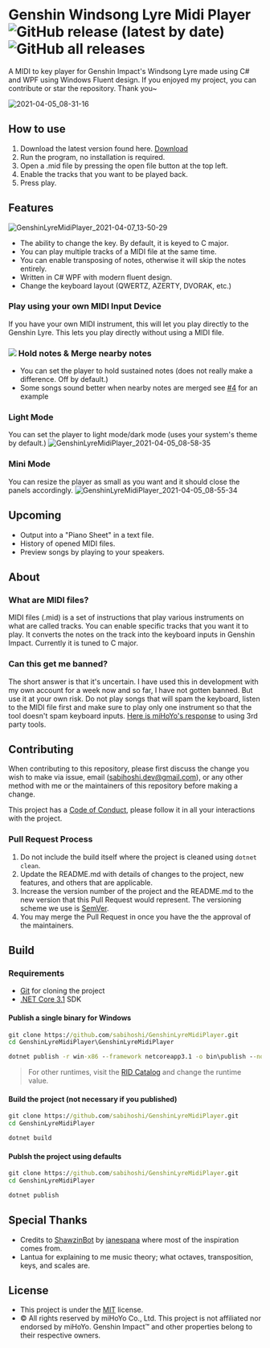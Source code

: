 # Genshin Windsong Lyre Midi Player ![GitHub release (latest by date)](https://img.shields.io/github/v/release/sabihoshi/GenshinLyreMidiPlayer) ![GitHub all releases](https://img.shields.io/github/downloads/sabihoshi/GenshinLyreMidiPlayer/total)

A MIDI to key player for Genshin Impact's Windsong Lyre made using C# and WPF using Windows Fluent design. If you enjoyed my project, you can contribute or star the repository. Thank you~

![2021-04-05_08-31-16](https://user-images.githubusercontent.com/25006819/113526431-989a4680-95ec-11eb-9896-47154c86b333.png)

## How to use

1. Download the latest version found here. [Download](https://github.com/sabihoshi/GenshinLyreMidiPlayer/releases/latest)
2. Run the program, no installation is required.
3. Open a .mid file by pressing the open file button at the top left.
4. Enable the tracks that you want to be played back.
5. Press play.

## Features
![GenshinLyreMidiPlayer_2021-04-07_13-50-29](https://user-images.githubusercontent.com/25006819/113817035-40a83f00-97a8-11eb-901e-0752fd28aebe.png)
* The ability to change the key. By default, it is keyed to C major.
* You can play multiple tracks of a MIDI file at the same time.
* You can enable transposing of notes, otherwise it will skip the notes entirely.
* Written in C# WPF with modern fluent design.
* Change the keyboard layout (QWERTZ, AZERTY, DVORAK, etc.)

### Play using your own MIDI Input Device
If you have your own MIDI instrument, this will let you play directly to the Genshin Lyre. This lets you play directly without using a MIDI file.

### [![](https://img.shields.io/badge/v1.5.0-New!-yellow)](https://github.com/sabihoshi/GenshinLyreMidiPlayer/releases/tag/v1.5.0) Hold notes & Merge nearby notes
  - You can set the player to hold sustained notes (does not really make a difference. Off by default.)
  - Some songs sound better when nearby notes are merged see [#4](https://github.com/sabihoshi/GenshinLyreMidiPlayer/issues/4) for an example

### Light Mode
You can set the player to light mode/dark mode (uses your system's theme by default.)
![GenshinLyreMidiPlayer_2021-04-05_08-58-35](https://user-images.githubusercontent.com/25006819/113526575-237b4100-95ed-11eb-813c-1e9c661624cf.png)

### Mini Mode
You can resize the player as small as you want and it should close the panels accordingly.
![GenshinLyreMidiPlayer_2021-04-05_08-55-34](https://user-images.githubusercontent.com/25006819/113526479-c67f8b00-95ec-11eb-9da4-bdf087488f5b.png)


## Upcoming
* Output into a "Piano Sheet" in a text file.
* History of opened MIDI files.
* Preview songs by playing to your speakers.

## About

### What are MIDI files?
MIDI files (.mid) is a set of instructions that play various instruments on what are called tracks. You can enable specific tracks that you want it to play. It converts the notes on the track into the keyboard inputs in Genshin Impact. Currently it is tuned to C major.

### Can this get me banned?
The short answer is that it's uncertain. I have used this in development with my own account for a week now and so far, I have not gotten banned. But use it at your own risk. Do not play songs that will spam the keyboard, listen to the MIDI file first and make sure to play only one instrument so that the tool doesn't spam keyboard inputs. [Here is miHoYo's response](https://genshin.mihoyo.com/en/news/detail/5763) to using 3rd party tools.

## Contributing
When contributing to this repository, please first discuss the change you wish to make via issue, email (sabihoshi.dev@gmail.com), or any other method with me or the maintainers of this repository before making a change. 

This project has a [Code of Conduct](CONTRIBUTING.md), please follow it in all your interactions with the project.

### Pull Request Process

1. Do not include the build itself where the project is cleaned using `dotnet clean`.
2. Update the README.md with details of changes to the project, new features, and others that are applicable.
3. Increase the version number of the project and the README.md to the new version that this
   Pull Request would represent. The versioning scheme we use is [SemVer](http://semver.org/).
4. You may merge the Pull Request in once you have the the approval of the maintainers.

## Build

### Requirements
* [Git](https://git-scm.com) for cloning the project
* [.NET Core 3.1](https://dotnet.microsoft.com/download/dotnet/3.1) SDK

#### Publish a single binary for Windows
```bat
git clone https://github.com/sabihoshi/GenshinLyreMidiPlayer.git
cd GenshinLyreMidiPlayer\GenshinLyreMidiPlayer

dotnet publish -r win-x86 --framework netcoreapp3.1 -o bin\publish --no-self-contained -p:PublishSingleFile=true
```
> For other runtimes, visit the [RID Catalog](https://docs.microsoft.com/en-us/dotnet/core/rid-catalog) and change the runtime value.

#### Build the project (not necessary if you published)
```bat
git clone https://github.com/sabihoshi/GenshinLyreMidiPlayer.git
cd GenshinLyreMidiPlayer

dotnet build
```

#### Publsh the project using defaults
```bat
git clone https://github.com/sabihoshi/GenshinLyreMidiPlayer.git
cd GenshinLyreMidiPlayer

dotnet publish
```

## Special Thanks
* Credits to [ShawzinBot](https://github.com/ianespana/ShawzinBot) by [ianespana](ianespana) where most of the inspiration comes from.
* Lantua for explaining to me music theory; what octaves, transposition, keys, and scales are.

## License
* This project is under the [MIT](LICENSE.md) license.
* © All rights reserved by miHoYo Co., Ltd. This project is not affiliated nor endorsed by miHoYo. Genshin Impact™ and other properties belong to their respective owners.
